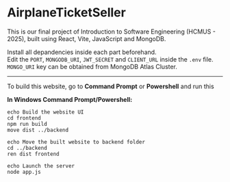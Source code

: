 # AirplaneTicketSeller
This is our final project of Introduction to Software Engineering (HCMUS - 2025), built using React, Vite, JavaScript and MongoDB.

Install all depandencies inside each part beforehand.  
Edit the `PORT`, `MONGODB_URI`, `JWT_SECRET` and `CLIENT_URL` inside the `.env` file. `MONGO_URI` key can be obtained from MongoDB Atlas Cluster.

-----

To build this website, go to **Command Prompt** or **Powershell** and run this

**In Windows Command Prompt/Powershell:**
```
echo Build the website UI
cd frontend
npm run build
move dist ../backend

echo Move the built website to backend folder
cd ../backend
ren dist frontend

echo Launch the server
node app.js 
```
